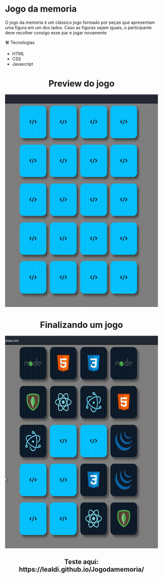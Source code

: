 # Jogo da memoria
<p>O jogo da memória é um clássico jogo formado por peças que apresentam uma figura em um dos lados. Caso as figuras sejam iguais, o participante deve recolher consigo esse par e jogar novamente</p
  
### 🛠 Tecnologias
- HTML
- CSS
- Javascript

 <h1 align="center">Preview do jogo</h1>

<p align="center">
 <img width="700px" height="700px" src="https://github.com/lealdi/Jogo_da_memoria/blob/master/Demo/exemplo1.gif">
</p>

<h1 align="center">Finalizando um jogo</h1>

<p align="center">
 <img width="700px" height="700px" src="https://github.com/lealdi/Jogo_da_memoria/blob/master/Demo/exemplo2.gif">
</p>

<h2 align="center">Teste aqui: https://lealdi.github.io/Jogodamemoria/</h2>
